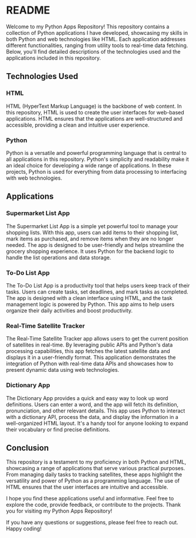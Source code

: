 # README

Welcome to my Python Apps Repository! This repository contains a collection of Python applications I have developed, showcasing my skills in both Python and web technologies like HTML. Each application addresses different functionalities, ranging from utility tools to real-time data fetching. Below, you'll find detailed descriptions of the technologies used and the applications included in this repository.

## Technologies Used

### HTML
HTML (HyperText Markup Language) is the backbone of web content. In this repository, HTML is used to create the user interfaces for web-based applications. HTML ensures that the applications are well-structured and accessible, providing a clean and intuitive user experience.

### Python
Python is a versatile and powerful programming language that is central to all applications in this repository. Python's simplicity and readability make it an ideal choice for developing a wide range of applications. In these projects, Python is used for everything from data processing to interfacing with web technologies.

## Applications

### Supermarket List App
The Supermarket List App is a simple yet powerful tool to manage your shopping lists. With this app, users can add items to their shopping list, mark items as purchased, and remove items when they are no longer needed. The app is designed to be user-friendly and helps streamline the grocery shopping experience. It uses Python for the backend logic to handle the list operations and data storage.

### To-Do List App
The To-Do List App is a productivity tool that helps users keep track of their tasks. Users can create tasks, set deadlines, and mark tasks as completed. The app is designed with a clean interface using HTML, and the task management logic is powered by Python. This app aims to help users organize their daily activities and boost productivity.

### Real-Time Satellite Tracker
The Real-Time Satellite Tracker app allows users to get the current position of satellites in real-time. By leveraging public APIs and Python's data processing capabilities, this app fetches the latest satellite data and displays it in a user-friendly format. This application demonstrates the integration of Python with real-time data APIs and showcases how to present dynamic data using web technologies.

### Dictionary App
The Dictionary App provides a quick and easy way to look up word definitions. Users can enter a word, and the app will fetch its definition, pronunciation, and other relevant details. This app uses Python to interact with a dictionary API, process the data, and display the information in a well-organized HTML layout. It's a handy tool for anyone looking to expand their vocabulary or find precise definitions.

## Conclusion

This repository is a testament to my proficiency in both Python and HTML, showcasing a range of applications that serve various practical purposes. From managing daily tasks to tracking satellites, these apps highlight the versatility and power of Python as a programming language. The use of HTML ensures that the user interfaces are intuitive and accessible.

I hope you find these applications useful and informative. Feel free to explore the code, provide feedback, or contribute to the projects. Thank you for visiting my Python Apps Repository!

If you have any questions or suggestions, please feel free to reach out. Happy coding!
